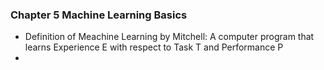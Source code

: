### Chapter 5 Machine Learning Basics

- Definition of Meachine Learning by Mitchell: A computer program that learns Experience E with respect to Task T and Performance P
- 
